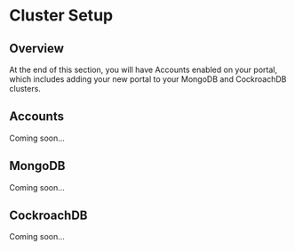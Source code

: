 # Cluster Setup

## Overview

At the end of this section, you will have Accounts enabled on your portal, which includes adding your new portal to your MongoDB and CockroachDB clusters. 

## Accounts

Coming soon...

## MongoDB

Coming soon...

## CockroachDB

Coming soon... 

